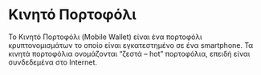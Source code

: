# Κινητό Πορτοφόλι

Το Κινητό Πορτοφόλι (Mobile Wallet) είναι ένα πορτοφόλι κρυπτονομισμάτων το οποίο είναι εγκατεστημένο σε ένα smartphone. Τα κινητά πορτοφόλια ονομάζονται “ζεστά – hot” πορτοφόλια, επειδή είναι συνδεδεμένα στο Internet.

